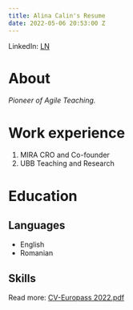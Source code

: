 ```yaml
---
title: Alina Calin's Resume
date: 2022-05-06 20:53:00 Z
---
```


LinkedIn: [LN](https://www.linkedin.com/in/alina-c%C4%83lin-02a7b0a9/)

# About
*Pioneer of Agile Teaching.*

# Work experience
1. MIRA
CRO and Co-founder
2. UBB
Teaching and Research

# Education

## Languages
* English
* Romanian

## Skills

Read more: [CV-Europass 2022.pdf](/uploads/CV-Europass%202022.pdf)

